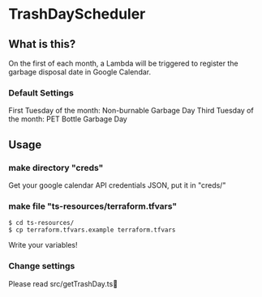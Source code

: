 # TrashDayScheduler
## What is this?
On the first of each month, a Lambda will be triggered to register the garbage disposal date in Google Calendar.
### Default Settings
First Tuesday of the month: Non-burnable Garbage Day
Third Tuesday of the month: PET Bottle Garbage Day

## Usage
### make directory "creds"
Get your google  calendar API credentials JSON, put it in "creds/"

### make file "ts-resources/terraform.tfvars"
```
$ cd ts-resources/
$ cp terraform.tfvars.example terraform.tfvars
```
Write your variables!

### Change settings
Please read src/getTrashDay.ts🫣